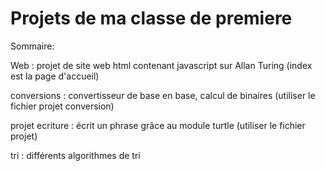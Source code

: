 # Projets de ma classe de premiere 

Sommaire: 

Web : projet de site web html contenant javascript sur Allan Turing (index est la page d'accueil)

conversions : convertisseur de base en base, calcul de binaires (utiliser le fichier projet conversion)

projet ecriture : écrit un phrase grâce au module turtle (utiliser le fichier projet)

tri : différents algorithmes de tri

